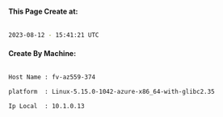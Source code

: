 
   
#### This Page Create at:

```bash

2023-08-12 - 15:41:21 UTC

```

#### Create By Machine:

```bash

Host Name : fv-az559-374

platform  : Linux-5.15.0-1042-azure-x86_64-with-glibc2.35

Ip Local  : 10.1.0.13

```


